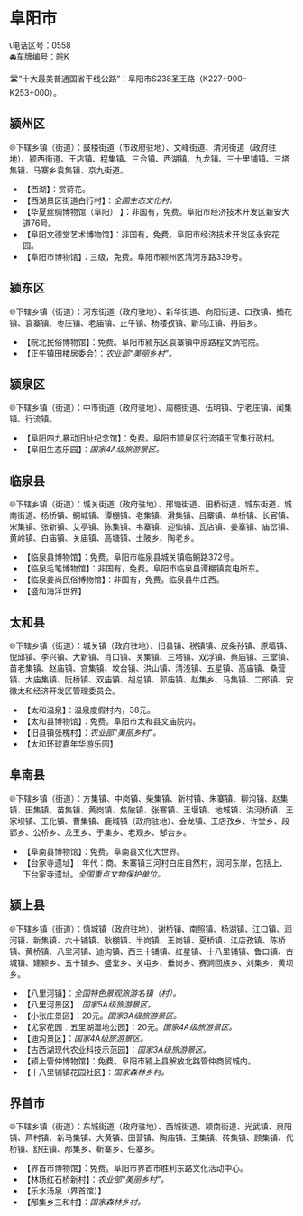 # 阜阳市   
📞电话区号：0558  
🚘车牌编号：皖K  
  
🛣️“十大最美普通国省干线公路”：阜阳市S238圣王路（K227+900–K253+000）。   

## 颍州区    
🌐下辖乡镇（街道）：鼓楼街道（市政府驻地）、文峰街道、清河街道（政府驻地）、颍西街道、王店镇、程集镇、三合镇、西湖镇、九龙镇、三十里铺镇、三塔集镇、马寨乡袁集镇、京九街道。    
  
* 【西湖】：赏荷花。   
* 【西湖景区街道白行村】：*全国生态文化村。*  
* 【华夏丝绸博物馆（阜阳） 】：非国有，免费。阜阳市经济技术开发区新安大道76号。   
* 【阜阳文德堂艺术博物馆】：非国有，免费。阜阳市经济技术开发区永安花园。   
* 【阜阳市博物馆】：三级，免费。阜阳市颍州区清河东路339号。   

## 颍东区  
🌐下辖乡镇（街道）：河东街道（政府驻地）、新华街道、向阳街道、口孜镇、插花镇、袁寨镇、枣庄镇、老庙镇、正午镇、杨楼孜镇、新乌江镇、冉庙乡。  
  
* 【皖北民俗博物馆】：免费。阜阳市颍东区袁寨镇中原路程文炳宅院。   
* 【正午镇田楼居委会】：*农业部“美丽乡村”。*  

## 颍泉区    
🌐下辖乡镇（街道）：中市街道（政府驻地）、周棚街道、伍明镇、宁老庄镇、闻集镇、行流镇。    
  
* 【阜阳四九暴动旧址纪念馆】：免费。阜阳市颍泉区行流镇王官集行政村。   
* 【阜阳生态乐园】：*国家4A级旅游景区。*  

## 临泉县   
🌐下辖乡镇（街道）：城关街道（政府驻地）、邢塘街道、田桥街道、城东街道、城南街道、杨桥镇、鲖城镇、谭棚镇、老集镇、滑集镇、吕寨镇、单桥镇、长官镇、宋集镇、张新镇、艾亭镇、陈集镇、韦寨镇、迎仙镇、瓦店镇、姜寨镇、庙岔镇、黄岭镇、白庙镇、关庙镇、高塘镇、土陂乡、陶老乡。   
  
* 【临泉县博物馆】：免费。阜阳市临泉县城关镇临鲖路372号。   
* 【临泉毛笔博物馆】：非国有，免费。阜阳市临泉县谭棚镇变电所东。   
* 【临泉姜尚民俗博物馆】：非国有，免费。临泉县牛庄西。   
* 【盛和海洋世界】  

## 太和县    
🌐下辖乡镇（街道）：城关镇（政府驻地）、旧县镇、税镇镇、皮条孙镇、原墙镇、倪邱镇、李兴镇、大新镇、肖口镇、关集镇、三塔镇、双浮镇、蔡庙镇、三堂镇、苗老集镇、赵庙镇、宫集镇、坟台镇、洪山镇、清浅镇、五星镇、高庙镇、桑营镇、大庙集镇、阮桥镇、双庙镇、胡总镇、郭庙镇、赵集乡、马集镇、二郎镇、安徽太和经济开发区管理委员会。    
  
* 【太和温泉】：温泉度假村内，38元。   
* 【太和县博物馆】：免费。阜阳市太和县文庙院内。   
* 【旧县镇张槐村】：*农业部“美丽乡村”。*  
* 【太和环球嘉年华游乐园】  

## 阜南县  
🌐下辖乡镇（街道）：方集镇、中岗镇、柴集镇、新村镇、朱寨镇、柳沟镇、赵集镇、田集镇、苗集镇、黄岗镇、焦陂镇、张寨镇、王堰镇、地城镇、洪河桥镇、王家坝镇、王化镇、曹集镇、鹿城镇（政府驻地）、会龙镇、王店孜乡、许堂乡、段郢乡、公桥乡、龙王乡、于集乡、老观乡、郜台乡。    
  
* 【阜南县博物馆】：免费。阜南县文化大世界。   
* 【台家寺遗址】：年代：商。朱寨镇三河村白庄自然村，润河东岸，包括上、下台家寺遗址。*全国重点文物保护单位。*  

## 颍上县  
🌐下辖乡镇（街道）：慎城镇（政府驻地）、谢桥镇、南照镇、杨湖镇、江口镇、润河镇、新集镇、六十铺镇、耿棚镇、半岗镇、王岗镇、夏桥镇、江店孜镇、陈桥镇、黄桥镇、八里河镇、迪沟镇、西三十铺镇、红星镇、十八里铺镇、鲁口镇、古城镇、建颍乡、五十铺乡、盛堂乡、关屯乡、垂岗乡、赛涧回族乡、刘集乡、黄坝乡。    
  
* 【八里河镇】：*全国特色景观旅游名镇（村）。*  
* 【八里河景区】：*国家5A级旅游景区。*  
* 【小张庄景区】：20元。*国家3A级旅游景区。*  
* 【尤家花园﹒五里湖湿地公园】：20元。*国家4A级旅游景区。*  
* 【迪沟景区】：*国家4A级旅游景区。*  
* 【古西湖现代农业科技示范园】：*国家3A级旅游景区。*  
* 【颍上管仲博物馆】：免费。阜阳市颍上县解放北路管仲商贸城内。   
* 【十八里铺镇花园社区】：*国家森林乡村。*  

## 界首市  
🌐下辖乡镇（街道）：东城街道（政府驻地）、西城街道、颍南街道、光武镇、泉阳镇、芦村镇、新马集镇、大黄镇、田营镇、陶庙镇、王集镇、砖集镇、顾集镇、代桥镇、舒庄镇、邴集乡、靳寨乡、任寨乡。    
  
* 【界首市博物馆】：免费。阜阳市界首市胜利东路文化活动中心。   
* 【林场红石桥新村】：*农业部“美丽乡村”。*  
* 【乐水汤泉（界首馆）】  
* 【邴集乡三和村】：*国家森林乡村。*  